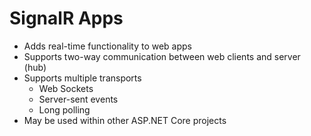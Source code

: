 # SignalR Apps
- Adds real-time functionality to web apps
- Supports two-way communication between web clients and server (hub)
- Supports multiple transports
    - Web Sockets
    - Server-sent events
    - Long polling
- May be used within other ASP.NET Core projects